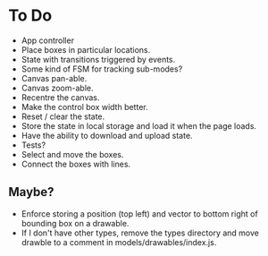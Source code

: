 # To Do

- App controller
- Place boxes in particular locations.
- State with transitions triggered by events.
- Some kind of FSM for tracking sub-modes?
- Canvas pan-able.
- Canvas zoom-able.
- Recentre the canvas.
- Make the control box width better.
- Reset / clear the state.
- Store the state in local storage and load it when the page loads.
- Have the ability to download and upload state.
- Tests?
- Select and move the boxes.
- Connect the boxes with lines.

## Maybe?

- Enforce storing a position (top left) and vector to bottom right of bounding box on a drawable.
- If I don't have other types, remove the types directory and move drawble to a comment in models/drawables/index.js.